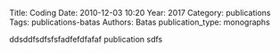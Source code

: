 Title: Coding
Date: 2010-12-03 10:20
Year: 2017
Category: publications
Tags: publications-batas
Authors: Batas
publication_type: monographs

ddsddfsdfsfsfadfefdfafaf publication sdfs
